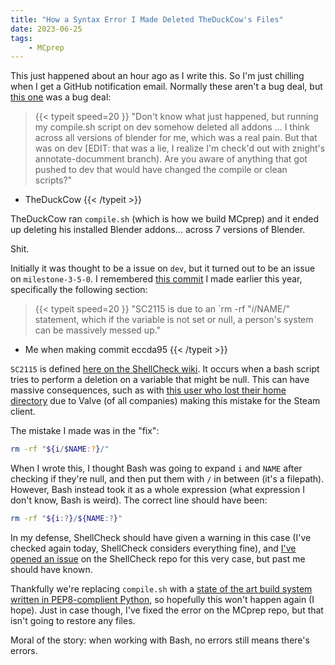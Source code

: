 ```yaml
---
title: "How a Syntax Error I Made Deleted TheDuckCow's Files"
date: 2023-06-25
tags: 
    - MCprep
---
```


This just happened about an hour ago as I write this. So I'm just chilling when I get a GitHub notification email. Normally these aren't a bug deal, but [this one](https://github.com/TheDuckCow/MCprep/pull/422#issuecomment-1606525786) was a bug deal:

> {{< typeit 
  speed=20
>}}
"Don't know what just happened, but running my compile.sh script on dev somehow deleted all addons ... I think across all versions of blender for me, which was a real pain. But that was on dev [EDIT: that was a lie, I realize I'm check'd out with znight's annotate-documment branch). Are you aware of anything that got pushed to dev that would have changed the compile or clean scripts?"
- TheDuckCow
{{< /typeit >}}

TheDuckCow ran `compile.sh` (which is how we build MCprep) and it ended up deleting his installed Blender addons... across 7 versions of Blender.

Shit.

Initially it was thought to be a issue on `dev`, but it turned out to be an issue on `milestone-3-5-0`. I remembered [this commit](https://github.com/TheDuckCow/MCprep/commit/eccda95b80ae0a6445015dd0d6743111992bb3da) I made earlier this year, specifically the following section:

> {{< typeit 
  speed=20
>}}
"SC2115 is due to an `rm -rf "$i/$NAME/" statement, which if the variable
is not set or null, a person's system can be massively messed up."
- Me when making commit eccda95
{{< /typeit >}}

`SC2115` is defined [here on the ShellCheck wiki](https://www.shellcheck.net/wiki/SC2115). It occurs when a bash script tries to perform a deletion on a variable that might be null. This can have massive consequences, such as with [this user who lost their home directory](https://github.com/ValveSoftware/steam-for-linux/issues/3671) due to Valve (of all companies) making this mistake for the Steam client.

The mistake I made was in the "fix":
```sh
rm -rf "${i/$NAME:?}/"
```

When I wrote this, I thought Bash was going to expand `i` and `NAME` after checking if they're null, and then put them with `/` in between (it's a filepath). However, Bash instead took it as a whole expression (what expression I don't know, Bash is weird). The correct line should have been:
```sh
rm -rf "${i:?}/${NAME:?}"
```

In my defense, ShellCheck should have given a warning in this case (I've checked again today, ShellCheck considers everything fine), and [I've opened an issue](https://github.com/koalaman/shellcheck/issues/2786) on the ShellCheck repo for this very case, but past me should have known.

Thankfully we're replacing `compile.sh` with a [state of the art build system written in PEP8-complient Python](https://github.com/TheDuckCow/MCprep/pull/422), so hopefully this won't happen again (I hope). Just in case though, I've fixed the error on the MCprep repo, but that isn't going to restore any files.

Moral of the story: when working with Bash, no errors still means there's errors.
